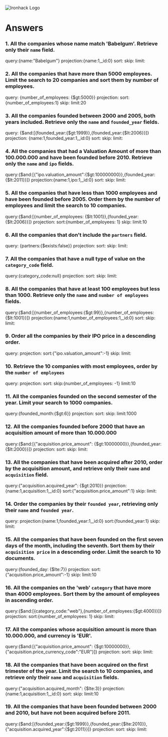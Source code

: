 ![Ironhack Logo](https://i.imgur.com/1QgrNNw.png)

# Answers

### 1. All the companies whose name match 'Babelgum'. Retrieve only their `name` field.
<!-- Your Code Goes Here -->
query:{name:"Babelgum"}
projection:{name:1,_id:0}
sort:
skip:
limit:
### 2. All the companies that have more than 5000 employees. Limit the search to 20 companies and sort them by **number of employees**.
<!-- Your Code Goes Here -->
query: {number_of_employees: {$gt:5000}}
projection:
sort:{number_of_employees:1}
skip:
limit:20
### 3. All the companies founded between 2000 and 2005, both years included. Retrieve only the `name` and `founded_year` fields.
<!-- Your Code Goes Here -->
query: {$and:[{founded_year:{$gt:1999}},{founded_year:{$lt:2006}}]}
projection: {name:1,founded_year:1,_id:0}
sort:
skip:
limit:
### 4. All the companies that had a Valuation Amount of more than 100.000.000 and have been founded before 2010. Retrieve only the `name` and `ipo` fields.
<!-- Your Code Goes Here -->
query:{$and:[{"ipo.valuation_amount":{$gt:100000000}},{founded_year:{$lt:2011}}]}
projection:{name:1,ipo:1,_id:0}
sort:
skip:
limit:
### 5. All the companies that have less than 1000 employees and have been founded before 2005. Order them by the number of employees and limit the search to 10 companies.
<!-- Your Code Goes Here -->
query:{$and:[{number_of_employees: {$lt:1001}},{founded_year:{$lt:2006}}]}
projection:
sort:{number_of_employees: 1}
skip:
limit:10
### 6. All the companies that don't include the `partners` field.
<!-- Your Code Goes Here -->
query: {partners:{$exists:false}}
projection:
sort:
skip:
limit:
### 7. All the companies that have a null type of value on the `category_code` field.
<!-- Your Code Goes Here -->
query:{category_code:null}
projection:
sort:
skip:
limit:
### 8. All the companies that have at least 100 employees but less than 1000. Retrieve only the `name` and `number of employees` fields.
<!-- Your Code Goes Here -->
query:{$and:[{number_of_employees:{$gt:99}},{number_of_employees:{$lt:1001}}]}
projection:{name:1,number_of_employees:1,_id:0}
sort:
skip:
limit:
### 9. Order all the companies by their IPO price in a descending order.
<!-- Your Code Goes Here -->
query:
projection:
sort:{"ipo.valuation_amount":-1}
skip:
limit:
### 10. Retrieve the 10 companies with most employees, order by the `number of employees`
<!-- Your Code Goes Here -->
query:
projection:
sort:
skip:{number_of_employees: -1}
limit:10
### 11. All the companies founded on the second semester of the year. Limit your search to 1000 companies.
<!-- Your Code Goes Here -->
query:{founded_month:{$gt:6}}
projection:
sort:
skip:
limit:1000
### 12. All the companies founded before 2000 that have an acquisition amount of more than 10.000.000
<!-- Your Code Goes Here -->
query:{$and:[{"acquisition.price_amount": {$gt:10000000}},{founded_year:{$lt:2000}}]}
projection:
sort:
skip:
limit:
### 13. All the companies that have been acquired after 2010, order by the acquisition amount, and retrieve only their `name` and `acquisition` field.
<!-- Your Code Goes Here -->
query:{"acquisition.acquired_year": {$gt:2010}}
projection:{name:1,acquisition:1,_id:0}
sort:{"acquisition.price_amount":1}
skip:
limit:
### 14. Order the companies by their `founded year`, retrieving only their `name` and `founded year`.
<!-- Your Code Goes Here -->
query:
projection:{name:1,founded_year:1,_id:0}
sort:{founded_year:1}
skip:
limit:
### 15. All the companies that have been founded on the first seven days of the month, including the seventh. Sort them by their `acquisition price` in a descending order. Limit the search to 10 documents.
<!-- Your Code Goes Here -->
query:{founded_day: {$lte:7}}
projection:
sort:{"acquisition.price_amount":-1}
skip:
limit:10
### 16. All the companies on the 'web' `category` that have more than 4000 employees. Sort them by the amount of employees in ascending order.
<!-- Your Code Goes Here -->
query:{$and:[{category_code:"web"},{number_of_employees:{$gt:4000}}]}
projection:
sort:{number_of_employees: 1}
skip:
limit:
### 17. All the companies whose acquisition amount is more than 10.000.000, and currency is 'EUR'.
<!-- Your Code Goes Here -->
query:{$and:[{"acquisition.price_amount": {$gt:10000000}},{"acquisition.price_currency_code":"EUR"}]}
projection:
sort:
skip:
limit:
### 18. All the companies that have been acquired on the first trimester of the year. Limit the search to 10 companies, and retrieve only their `name` and `acquisition` fields.
<!-- Your Code Goes Here -->
query:{"acquisition.acquired_month": {$lte:3}}
projection:{name:1,acquisition:1,_id:0}
sort:
skip:
limit:10
### 19. All the companies that have been founded between 2000 and 2010, but have not been acquired before 2011.
<!-- Your Code Goes Here -->
query:{$and:[{founded_year:{$gt:1999}},{founded_year:{$lte:2010}},{"acquisition.acquired_year":{$gt:2011}}]}
projection:
sort:
skip:
limit: